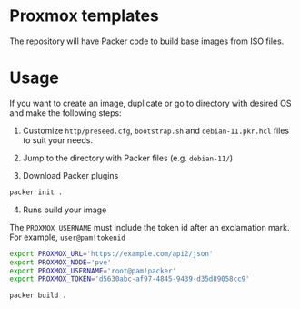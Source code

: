 # Proxmox templates

The repository will have Packer code to build base images from ISO files.



# Usage

If you want to create an image, duplicate or go to directory with desired OS and make the following steps:

1. Customize `http/preseed.cfg`, `bootstrap.sh` and `debian-11.pkr.hcl` files to suit your needs.

2. Jump to the directory with Packer files (e.g. `debian-11/`)

3. Download Packer plugins

```sh
packer init .
```

4. Runs build your image

The `PROXMOX_USERNAME` must include the token id after an exclamation mark. For example, `user@pam!tokenid`

```sh
export PROXMOX_URL='https://example.com/api2/json'
export PROXMOX_NODE='pve'
export PROXMOX_USERNAME='root@pam!packer'
export PROXMOX_TOKEN='d5630abc-af97-4845-9439-d35d89058cc9'

packer build .
```
